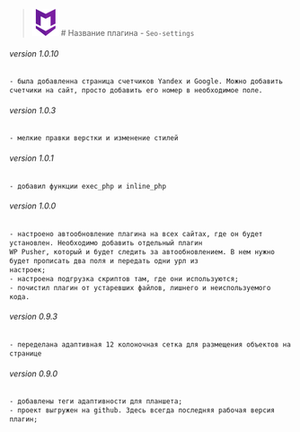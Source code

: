 >![alt-текст](https://github.com/adam-p/markdown-here/raw/master/src/common/images/icon48.png "Текст заголовка логотипа 1") # Название плагина - `Seo-settings`

###### version 1.0.10

    - была добавленна страница счетчиков Yandex и Google. Можно добавить счетчики на сайт, просто добавить его номер в необходимое поле.

###### version 1.0.3

    - мелкие правки верстки и изменение стилей

###### version 1.0.1

    - добавил функции exec_php и inline_php

###### version 1.0.0

    - настроено автообновление плагина на всех сайтах, где он будет установлен. Необходимо добавить отдельный плагин
    WP Pusher, который и будет следить за автообновлением. В нем нужно будет прописать два поля и передать одни урл из
    настроек;
    - настроена подгрузка скриптов там, где они используются;
    - почистил плагин от устаревших файлов, лишнего и неиспользуемого кода.

###### version 0.9.3

    - переделана адаптивная 12 колоночная сетка для размещения объектов на странице

###### version 0.9.0

    - добавлены теги адаптивности для планшета;
    - проект выгружен на github. Здесь всегда последняя рабочая версия плагин;
